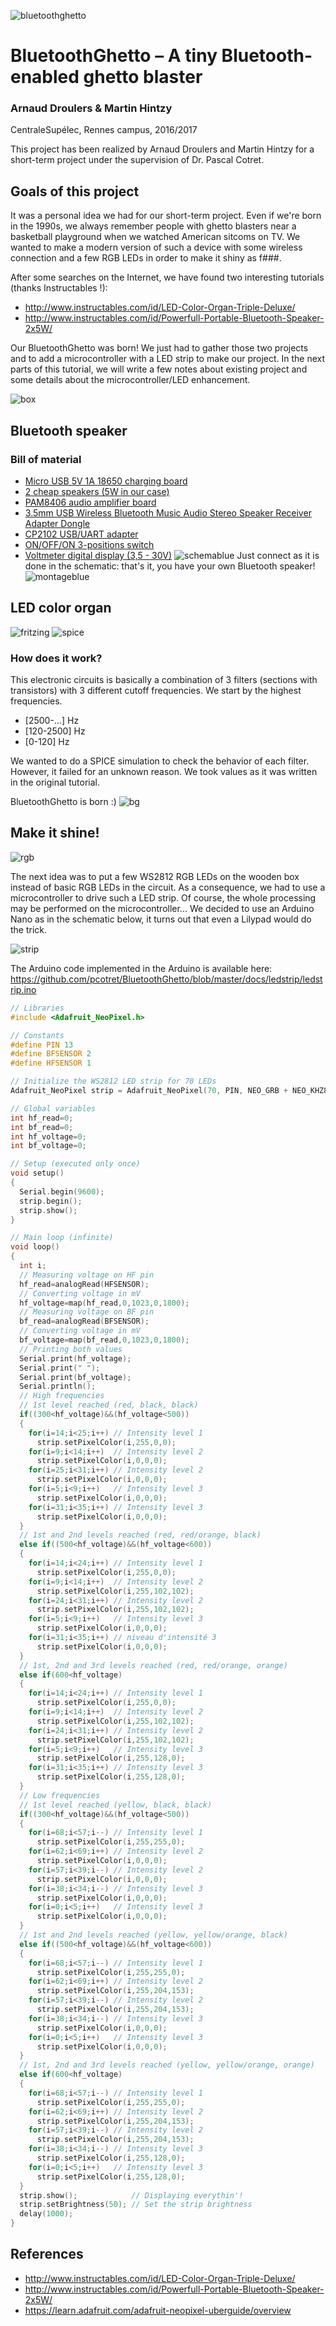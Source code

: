 ![bluetoothghetto](https://github.com/pcotret/BluetoothGhetto/blob/master/img/bluetoothghetto.png)
# BluetoothGhetto – A tiny Bluetooth-enabled ghetto blaster

### Arnaud Droulers & Martin Hintzy
CentraleSupélec, Rennes campus, 2016/2017

This project has been realized by Arnaud Droulers and Martin Hintzy for a short-term project under the supervision of Dr. Pascal Cotret.

## Goals of this project
It was a personal idea we had for our short-term project. Even if we're born in the 1990s, we always remember people with ghetto blasters near a basketball playground when we watched American sitcoms on TV. We wanted to make a modern version of such a device with some wireless connection and a few RGB LEDs in order to make it shiny as f###.

After some searches on the Internet, we have found two interesting tutorials (thanks Instructables !):

* http://www.instructables.com/id/LED-Color-Organ-Triple-Deluxe/
* http://www.instructables.com/id/Powerfull-Portable-Bluetooth-Speaker-2x5W/

Our BluetoothGhetto was born! We just had to gather those two projects and to add a microcontroller with a LED strip to make our project. In the next parts of this tutorial, we will write a few notes about existing project and some details about the microcontroller/LED enhancement.

![box](https://github.com/pcotret/BluetoothGhetto/blob/master/img/img1.png)

## Bluetooth speaker
### Bill of material

* [Micro USB 5V 1A 18650 charging board](http://ebay.eu/2odylMV)
* [2 cheap speakers (5W in our case)](http://ebay.eu/2vqZBvy)
* [PAM8406 audio amplifier board](http://ebay.eu/2oQBBi5)
* [3.5mm USB Wireless Bluetooth Music Audio Stereo Speaker Receiver Adapter Dongle](http://ebay.eu/2gPPyNm)
* [CP2102 USB/UART adapter](http://ebay.eu/2phIPib)
* [ON/OFF/ON 3-positions switch](http://ebay.eu/2p91Ake)
* [Voltmeter digital display (3,5 - 30V)](http://ebay.eu/2nl9wlZ)
![schemablue](https://github.com/pcotret/BluetoothGhetto/blob/master/img/bluetooth.png)
Just connect as it is done in the schematic: that's it, you have your own Bluetooth speaker!
![montageblue](https://github.com/pcotret/BluetoothGhetto/blob/master/img/img2.png)

## LED color organ
![fritzing](https://github.com/pcotret/BluetoothGhetto/blob/master/img/led_schematic.png)
![spice](https://github.com/pcotret/BluetoothGhetto/blob/master/img/led_spice.png)
### How does it work?
This electronic circuits is basically a combination of 3 filters (sections with transistors) with 3 different cutoff frequencies. We start by the highest frequencies.

* [2500-...] Hz
* [120-2500] Hz
* [0-120] Hz

We wanted to do a SPICE simulation to check the behavior of each filter. However, it failed for an unknown reason. We took values as it was written in the original tutorial.

BluetoothGhetto is born :)
![bg](https://github.com/pcotret/BluetoothGhetto/blob/master/img/img3.png)

## Make it shine!
![rgb](https://github.com/pcotret/BluetoothGhetto/blob/master/img/img4.png)

The next idea was to put a few WS2812 RGB LEDs on the wooden box instead of basic RGB LEDs in the circuit. As a consequence, we had to use a microcontroller to drive such a LED strip. Of course, the whole processing may be performed on the microcontroller...
We decided to use an Arduino Nano as in the schematic below, it turns out that even a Lilypad would do the trick.

![strip](https://github.com/pcotret/BluetoothGhetto/blob/master/img/led_strip.png)

The Arduino code implemented in the Arduino is available here: https://github.com/pcotret/BluetoothGhetto/blob/master/docs/ledstrip/ledstrip.ino

```C++
// Libraries
#include <Adafruit_NeoPixel.h>

// Constants
#define PIN 13
#define BFSENSOR 2
#define HFSENSOR 1

// Initialize the WS2812 LED strip for 70 LEDs
Adafruit_NeoPixel strip = Adafruit_NeoPixel(70, PIN, NEO_GRB + NEO_KHZ800);

// Global variables
int hf_read=0;
int bf_read=0;
int hf_voltage=0;
int bf_voltage=0;

// Setup (executed only once)
void setup()
{
  Serial.begin(9600);
  strip.begin();
  strip.show();
}

// Main loop (infinite)
void loop()
{
  int i;
  // Measuring voltage on HF pin
  hf_read=analogRead(HFSENSOR);
  // Converting voltage in mV
  hf_voltage=map(hf_read,0,1023,0,1800);  
  // Measuring voltage on BF pin
  bf_read=analogRead(BFSENSOR);
  // Converting voltage in mV
  bf_voltage=map(bf_read,0,1023,0,1800);
  // Printing both values  
  Serial.print(hf_voltage);
  Serial.print(" ");
  Serial.print(bf_voltage);
  Serial.println();
  // High frequencies
  // 1st level reached (red, black, black)
  if((300<hf_voltage)&&(hf_voltage<500))
  {
    for(i=14;i<25;i++) // Intensity level 1
      strip.setPixelColor(i,255,0,0);
    for(i=9;i<14;i++)  // Intensity level 2
      strip.setPixelColor(i,0,0,0);
    for(i=25;i<31;i++) // Intensity level 2
      strip.setPixelColor(i,0,0,0);
    for(i=5;i<9;i++)   // Intensity level 3
      strip.setPixelColor(i,0,0,0);
    for(i=31;i<35;i++) // Intensity level 3
      strip.setPixelColor(i,0,0,0);
  }
  // 1st and 2nd levels reached (red, red/orange, black)
  else if((500<hf_voltage)&&(hf_voltage<600))
  {
    for(i=14;i<24;i++) // Intensity level 1
      strip.setPixelColor(i,255,0,0);
    for(i=9;i<14;i++)  // Intensity level 2
      strip.setPixelColor(i,255,102,102);
	for(i=24;i<31;i++) // Intensity level 2
      strip.setPixelColor(i,255,102,102);
    for(i=5;i<9;i++)   // Intensity level 3
      strip.setPixelColor(i,0,0,0);
    for(i=31;i<35;i++) // niveau d'intensité 3
      strip.setPixelColor(i,0,0,0);
  }
  // 1st, 2nd and 3rd levels reached (red, red/orange, orange)
  else if(600<hf_voltage)
  {
    for(i=14;i<24;i++) // Intensity level 1
      strip.setPixelColor(i,255,0,0);
    for(i=9;i<14;i++)  // Intensity level 2
      strip.setPixelColor(i,255,102,102);
    for(i=24;i<31;i++) // Intensity level 2
      strip.setPixelColor(i,255,102,102);
    for(i=5;i<9;i++)   // Intensity level 3
      strip.setPixelColor(i,255,128,0);
    for(i=31;i<35;i++) // Intensity level 3
      strip.setPixelColor(i,255,128,0);
  }
  // Low frequencies
  // 1st level reached (yellow, black, black)
  if((300<hf_voltage)&&(hf_voltage<500))
  {
    for(i=68;i<57;i--) // Intensity level 1
      strip.setPixelColor(i,255,255,0);
    for(i=62;i<69;i++) // Intensity level 2 
      strip.setPixelColor(i,0,0,0);
    for(i=57;i<39;i--) // Intensity level 2
      strip.setPixelColor(i,0,0,0);
    for(i=38;i<34;i--) // Intensity level 3
      strip.setPixelColor(i,0,0,0);
    for(i=0;i<5;i++)   // Intensity level 3
      strip.setPixelColor(i,0,0,0);
  }
  // 1st and 2nd levels reached (yellow, yellow/orange, black)
  else if((500<hf_voltage)&&(hf_voltage<600))
  {
    for(i=68;i<57;i--) // Intensity level 1
      strip.setPixelColor(i,255,255,0);
    for(i=62;i<69;i++) // Intensity level 2 
      strip.setPixelColor(i,255,204,153);
    for(i=57;i<39;i--) // Intensity level 2
      strip.setPixelColor(i,255,204,153);
    for(i=38;i<34;i--) // Intensity level 3
      strip.setPixelColor(i,0,0,0);
    for(i=0;i<5;i++)   // Intensity level 3
      strip.setPixelColor(i,0,0,0);
  }
  // 1st, 2nd and 3rd levels reached (yellow, yellow/orange, orange)
  else if(600<hf_voltage)
  {
	for(i=68;i<57;i--) // Intensity level 1
      strip.setPixelColor(i,255,255,0);
    for(i=62;i<69;i++) // Intensity level 2 
      strip.setPixelColor(i,255,204,153);
    for(i=57;i<39;i--) // Intensity level 2
      strip.setPixelColor(i,255,204,153);
    for(i=38;i<34;i--) // Intensity level 3
      strip.setPixelColor(i,255,128,0);
    for(i=0;i<5;i++)   // Intensity level 3
      strip.setPixelColor(i,255,128,0);
  }
  strip.show();            // Displaying everythin'!
  strip.setBrightness(50); // Set the strip brightness
  delay(1000); 
}
```

## References
* http://www.instructables.com/id/LED-Color-Organ-Triple-Deluxe/
* http://www.instructables.com/id/Powerfull-Portable-Bluetooth-Speaker-2x5W/
* https://learn.adafruit.com/adafruit-neopixel-uberguide/overview
